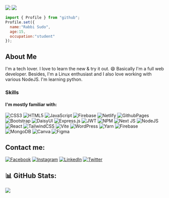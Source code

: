 [![](https://visitcount.itsvg.in/api?id=rabbisudo&icon=2&color=12)](https://visitcount.itsvg.in)
![](https://komarev.com/ghpvc/?username=rabbisudo&color=404d59&style=for-the-badge)
  
  ```javascript
  import { Profile } from "github";
  Profile.set({
    name:"Rabbi Sudo",
    age:15,
    occupation:"student"
  });
  ```

## About Me
I'm a tech lover. I love to learn the new & try it out. 😄 Basically I'm a full web developer. Besides, I'm a Linux enthusiast and I also love working with various NodeJS. I'm learning  python.

### Skills
#### I'm mostly familiar with: <br />
![CSS3](https://img.shields.io/badge/css3-%231572B6.svg?style=for-the-badge&logo=css3&logoColor=white) ![HTML5](https://img.shields.io/badge/html5-%23E34F26.svg?style=for-the-badge&logo=html5&logoColor=white) ![JavaScript](https://img.shields.io/badge/javascript-%23323330.svg?style=for-the-badge&logo=javascript&logoColor=%23F7DF1E) ![Firebase](https://img.shields.io/badge/firebase-%23039BE5.svg?style=for-the-badge&logo=firebase) ![Netlify](https://img.shields.io/badge/netlify-%23000000.svg?style=for-the-badge&logo=netlify&logoColor=#00C7B7) ![GithubPages](https://img.shields.io/badge/github%20pages-121013?style=for-the-badge&logo=github&logoColor=white) ![Bootstrap](https://img.shields.io/badge/bootstrap-%238511FA.svg?style=for-the-badge&logo=bootstrap&logoColor=white) ![DaisyUI](https://img.shields.io/badge/daisyui-5A0EF8?style=for-the-badge&logo=daisyui&logoColor=white) ![Express.js](https://img.shields.io/badge/express.js-%23404d59.svg?style=for-the-badge&logo=express&logoColor=%2361DAFB) ![JWT](https://img.shields.io/badge/JWT-black?style=for-the-badge&logo=JSON%20web%20tokens) ![NPM](https://img.shields.io/badge/NPM-%23CB3837.svg?style=for-the-badge&logo=npm&logoColor=white) ![Next JS](https://img.shields.io/badge/Next-black?style=for-the-badge&logo=next.js&logoColor=white) ![NodeJS](https://img.shields.io/badge/node.js-6DA55F?style=for-the-badge&logo=node.js&logoColor=white) ![React](https://img.shields.io/badge/react-%2320232a.svg?style=for-the-badge&logo=react&logoColor=%2361DAFB) ![TailwindCSS](https://img.shields.io/badge/tailwindcss-%2338B2AC.svg?style=for-the-badge&logo=tailwind-css&logoColor=white) ![Vite](https://img.shields.io/badge/vite-%23646CFF.svg?style=for-the-badge&logo=vite&logoColor=white) ![WordPress](https://img.shields.io/badge/WordPress-%23117AC9.svg?style=for-the-badge&logo=WordPress&logoColor=white) ![Yarn](https://img.shields.io/badge/yarn-%232C8EBB.svg?style=for-the-badge&logo=yarn&logoColor=white) ![Firebase](https://img.shields.io/badge/Firebase-039BE5?style=for-the-badge&logo=Firebase&logoColor=white) ![MongoDB](https://img.shields.io/badge/MongoDB-%234ea94b.svg?style=for-the-badge&logo=mongodb&logoColor=white) ![Canva](https://img.shields.io/badge/Canva-%2300C4CC.svg?style=for-the-badge&logo=Canva&logoColor=white) ![Figma](https://img.shields.io/badge/figma-%23F24E1E.svg?style=for-the-badge&logo=figma&logoColor=white)


## Contact me:
[![Facebook](https://img.shields.io/badge/Facebook-%231877F2.svg?logo=Facebook&logoColor=white)](https://facebook.com/rabbisudo) [![Instagram](https://img.shields.io/badge/Instagram-%23E4405F.svg?logo=Instagram&logoColor=white)](https://instagram.com/rabbisudo) [![LinkedIn](https://img.shields.io/badge/LinkedIn-%230077B5.svg?logo=linkedin&logoColor=white)](https://linkedin.com/in/rabbisudo) [![Twitter](https://img.shields.io/badge/X-black.svg?logo=X&logoColor=white)](https://x.com/rabbisudo) 

## 📊 GitHub Stats:
![](https://github-readme-stats.vercel.app/api?username=rabbisudo&theme=dark&hide_border=false&include_all_commits=true&count_private=false)<br/>
